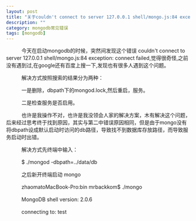 ```yaml
---
layout: post
title: "关于couldn't connect to server 127.0.0.1 shell/mongo.js:84 exception: connect failed 问题"
description: ""
category: mongodb常见错误
tags: [mongodb]
---
```



　　　今天在启动mongodb的时候，突然间发现这个错误 couldn't connect to server 127.0.0.1 shell/mongo.js:84 exception: connect failed,觉得很奇怪,之前没有遇到过,在google还有百度上搜一下,发现也有很多人遇到这个问题。

　　　解决方式按照搜索的结果分为两种：

　　　一是删除，dbpath下的mongod.lock,然后重启，服务。

　　　二是检查服务是否启用。


　　　也许是我操作不对，也许是我没领会人家的解决方案，木有解决这个问题，后来经过思考终于找到原因，其实与第二中错误原因相同，但是由于mongo没有将dbpath设成默认启动时访问的db路径，导致找不到数据库存放路径，而导致服务启动时出错。


　　　解决方式先终端中输入：

　　　$ ./mongod -dbpath=../data/db

　　　之后新开终端启动 mongo

　　　zhaomatoMacBook-Pro:bin mrbackkom$ ./mongo

　　　MongoDB shell version: 2.0.6

　　　connecting to: test
　　　